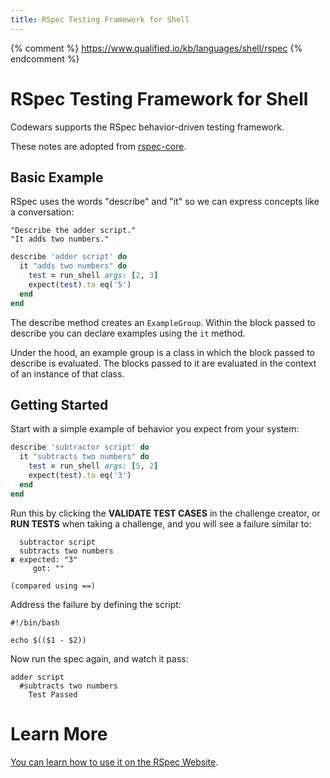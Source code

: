 ```yaml
---
title: RSpec Testing Framework for Shell
---
```


{% comment %}
https://www.qualified.io/kb/languages/shell/rspec
{% endcomment %}

# RSpec Testing Framework for Shell

Codewars supports the RSpec behavior-driven testing framework.

These notes are adopted from [rspec-core](http://rspec.info/documentation/3.3/rspec-core/).

## Basic Example

RSpec uses the words "describe" and "it" so we can express concepts like a conversation:

```
"Describe the adder script."
"It adds two numbers."
```

```ruby
describe 'adder script' do
  it "adds two numbers" do
    test = run_shell args: [2, 3]
    expect(test).to eq('5')
  end
end
```

The describe method creates an `ExampleGroup`.
Within the block passed to describe you can declare examples using the `it` method.

Under the hood, an example group is a class in which the block passed to describe is evaluated.
The blocks passed to it are evaluated in the context of an instance of that class.

## Getting Started

Start with a simple example of behavior you expect from your system:

```ruby
describe 'subtractor script' do
  it "subtracts two numbers" do
    test = run_shell args: [5, 2]
    expect(test).to eq('3')
  end
end
```

Run this by clicking the **VALIDATE TEST CASES** in the challenge creator, or **RUN TESTS** when taking a challenge,
and you will see a failure similar to:

```
  subtractor script
  subtracts two numbers
✘ expected: "3"
     got: ""

(compared using ==)
```

Address the failure by defining the script:

```shell
#!/bin/bash

echo $(($1 - $2))
```

Now run the spec again, and watch it pass:

```
adder script
  #subtracts two numbers
    Test Passed
```

# Learn More

[You can learn how to use it on the RSpec Website](http://rspec.info/).
